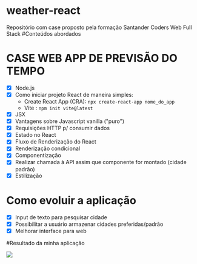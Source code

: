 # weather-react
Repositório com case proposto pela formação Santander Coders Web Full Stack
#Conteúdos abordados
# CASE WEB APP DE PREVISÃO DO TEMPO

- [x] Node.js
- [x] Como iniciar projeto React de maneira simples:
  - Create React App (CRA):
  ```npx create-react-app nome_do_app``` 
  - Vite :
  ```npm init vite@latest```
- [x] JSX
- [x] Vantagens sobre Javascript vanilla ("puro")
- [x] Requisições HTTP p/ consumir dados
- [x] Estado no React
- [x] Fluxo de Renderização do React
- [x] Renderização condicional
- [x] Componentização
- [x] Realizar chamada à API assim que componente for montado (cidade padrão)
- [x] Estilização

# Como evoluir a aplicação

- [x] Input de texto para pesquisar cidade
- [x] Possibilitar a usuário armazenar cidades preferidas/padrão
- [x] Melhorar interface para web

#Resultado da minha aplicação

<img src="https://github.com/aremartins/weather-react/blob/main/src/Vite%20App.gif?raw=true" />
